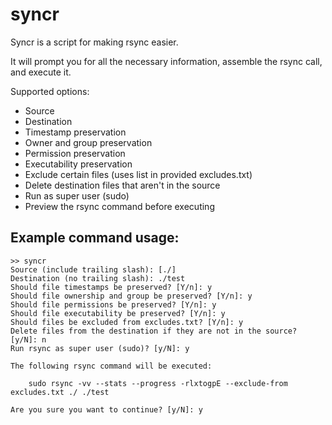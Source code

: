 syncr
=====

Syncr is a script for making rsync easier.

It will prompt you for all the necessary information, assemble the rsync call, and execute it.

Supported options:

* Source
* Destination
* Timestamp preservation
* Owner and group preservation
* Permission preservation
* Executability preservation
* Exclude certain files (uses list in provided excludes.txt)
* Delete destination files that aren't in the source
* Run as super user (sudo)
* Preview the rsync command before executing

Example command usage:
----------------------

    >> syncr
    Source (include trailing slash): [./]
    Destination (no trailing slash): ./test
    Should file timestamps be preserved? [Y/n]: y
    Should file ownership and group be preserved? [Y/n]: y
    Should file permissions be preserved? [Y/n]: y
    Should file executability be preserved? [Y/n]: y
    Should files be excluded from excludes.txt? [Y/n]: y
    Delete files from the destination if they are not in the source? [y/N]: n
    Run rsync as super user (sudo)? [y/N]: y

    The following rsync command will be executed:

        sudo rsync -vv --stats --progress -rlxtogpE --exclude-from excludes.txt ./ ./test

    Are you sure you want to continue? [y/N]: y
